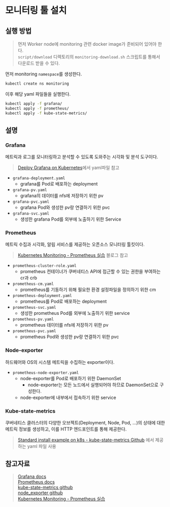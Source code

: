 # 모니터링 툴 설치

## 실행 방법
> 먼저 Worker node에 monitoring 관련 docker image가 준비되어 있어야 한다.   
`script/download` 디렉토리의 `monitoring-download.sh` 스크립트를 통해서 다운로드 받을 수 있다.

먼저 monitoring `namespace`를 생성한다.
```bash
kubectl create ns monitoring
```

이후 해당 yaml 파일들을 실행한다.
```bash
kubectl apply -f grafana/
kubectl apply -f prometheus/
kubectl apply -f kube-state-metrics/
```

## 설명
### Grafana
메트릭과 로그를 모니터링하고 분석할 수 있도록 도와주는 시각화 및 분석 도구이다.

> [Deploy Grafana on Kubernetes](https://grafana.com/docs/grafana/latest/installation/kubernetes)에서 yaml파일 참고 

- `grafana-deployment.yaml`
  - grafana를 Pod로 배포하는 deployment
- `grafana-pv.yaml`
  - grafana의 데이터를 nfs에 저장하기 위한 pv
- `grafana-pvc.yaml`
  - grafana Pod와 생성한 pv랑 연결하기 위한 pvc
- `grafana-svc.yaml`
  - 생성한 grafana Pod를 외부에 노출하기 위한 Service

### Prometheus
메트릭 수집과 시각화, 알림 서비스를 제공하는 오픈소스 모니터링 툴킷이다.

> [Kubernetes Monitoring - Prometheus 실습](https://gruuuuu.github.io/cloud/monitoring-02) 블로그 참고

- `prometheus-cluster-role.yaml`
  - prometheus 컨테이너가 쿠버네티스 API에 접근할 수 있는 권한을 부여하는 cr과 crb
- `prometheus-cm.yaml`
  - prometheus를 기동하기 위해 필요한 환경 설정파일을 정의하기 위한 cm
- `prometheus-deployment.yaml`
  - prometheus를 Pod로 배포하는 deployment
- `prometheus-svc.yaml`
  - 생성한 prometheus Pod를 외부에 노출하기 위한 service
- `prometheus-pv.yaml`
  - prometheus 데이터를 nfs에 저장하기 위한 pv
- `prometheus-pvc.yaml`
  - prometheus Pod와 생성한 pv랑 연결하기 위한 pvc

### Node-exporter
하드웨어와 OS의 시스템 메트릭을 수집하는 exporter이다.

- `prometheus-node-exporter.yaml`
  - node-exporter를 Pod로 배포하기 위한 DaemonSet
    - node-exporter는 모든 노드에서 실행되어야 하므로 DaemonSet으로 구성한다.
  - node-exporter에 내부에서 접속하기 위한 service

### Kube-state-metrics
쿠버네티스 클러스터의 다양한 오브젝트(Deployment, Node, Pod, ...)의  상태에 대한 메트릭 정보를 생성하고, 이를 HTTP 엔드포인트를 통해 제공한다.

> [Standard install example on k8s - kube-state-metrics Github](https://github.com/kubernetes/kube-state-metrics/tree/master/examples/standard) 에서 제공하는 yaml 파일 사용

## 참고자료
> [Grafana docs](https://grafana.com/docs/grafana/latest/)   
[Prometheus docs](https://prometheus.io/docs/prometheus/latest/)   
[kube-state-metrics github](https://github.com/kubernetes/kube-state-metrics)   
[node_exporter github](https://github.com/prometheus/node_exporter)   
[Kubernetes Monitoring - Prometheus 실습](https://gruuuuu.github.io/cloud/monitoring-02)
